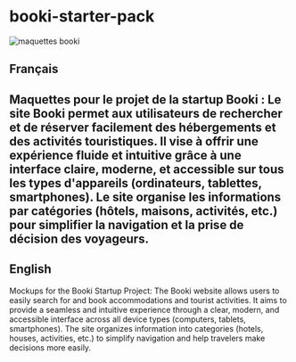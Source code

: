# booki-starter-pack

![maquettes booki](https://raw.githubusercontent.com/TYK-17/my-project/refs/heads/test/Booki.png)

## Français

Maquettes pour le projet de la startup Booki :
Le site Booki permet aux utilisateurs de rechercher et de réserver facilement des hébergements et des activités touristiques. Il vise à offrir une expérience fluide et intuitive grâce à une interface claire, moderne, et accessible sur tous les types d'appareils (ordinateurs, tablettes, smartphones). Le site organise les informations par catégories (hôtels, maisons, activités, etc.) pour simplifier la navigation et la prise de décision des voyageurs.
---
## English

Mockups for the Booki Startup Project:
The Booki website allows users to easily search for and book accommodations and tourist activities. It aims to provide a seamless and intuitive experience through a clear, modern, and accessible interface across all device types (computers, tablets, smartphones). The site organizes information into categories (hotels, houses, activities, etc.) to simplify navigation and help travelers make decisions more easily.